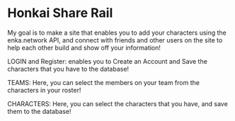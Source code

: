 # Honkai Share Rail

My goal is to make a site that enables you to add your characters using the enka.network API, and connect with friends and other users on the site to help each other build and show off your information!

LOGIN and Register:
enables you to Create an Account and Save the characters that you have to the database!

TEAMS:
Here, you can select the members on your team from the characters in your roster!

CHARACTERS: 
Here, you can select the characters that you have, and save them to the database!